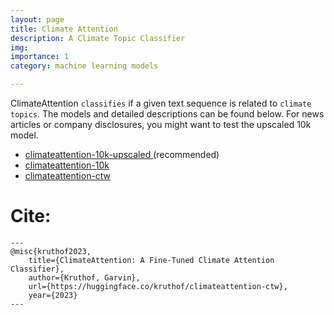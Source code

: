 ```yaml
---
layout: page
title: Climate Attention
description: A Climate Topic Classifier
img: 
importance: 1
category: machine learning models

---
```


ClimateAttention `classifies` if a given text sequence is related to `climate topics`. 
The models and detailed descriptions can be found below. For news articles or company disclosures, you might want to test the upscaled 10k model. 
* [climateattention-10k-upscaled ](https://huggingface.co/kruthof/climateattention-10k-upscaled) (recommended)
* [climateattention-10k ](https://huggingface.co/kruthof/climateattention-10k)
* [climateattention-ctw ](https://huggingface.co/kruthof/climateattention-ctw)


# Cite:
    ---
    @misc{kruthof2023,
        title={ClimateAttention: A Fine-Tuned Climate Attention Classifier},
        author={Kruthof, Garvin},
        url={https://huggingface.co/kruthof/climateattention-ctw},
        year={2023}
    ---


